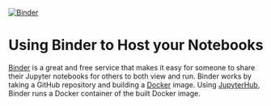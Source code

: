 [![Binder](https://mybinder.org/badge_logo.svg)](https://mybinder.org/v2/gh/ankagr89/binder-framework/master/?filepath=Milestone_Project.ipynb)

# Using Binder to Host your Notebooks
[Binder](https://mybinder.org) is a great and free service that makes it easy for someone to share their Jupyter notebooks for others to both view and run. Binder works by taking a GitHub repository and building a [Docker](https://www.docker.com) image. Using [JupyterHub](https://jupyterhub.readthedocs.io/en/latest/), Binder runs a Docker container of the built Docker image.
